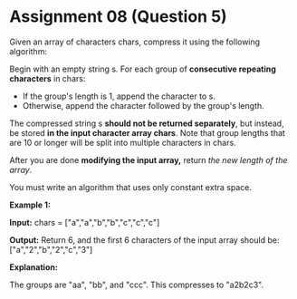 # Assignment 08 (Question 5)

Given an array of characters chars, compress it using the following algorithm:

Begin with an empty string s. For each group of **consecutive repeating characters** in chars:

- If the group's length is 1, append the character to s.
- Otherwise, append the character followed by the group's length.

The compressed string s **should not be returned separately**, but instead, be stored **in the input character array chars**. Note that group lengths that are 10 or longer will be split into multiple characters in chars.

After you are done **modifying the input array,** return *the new length of the array*.

You must write an algorithm that uses only constant extra space.

**Example 1:**

**Input:** chars = ["a","a","b","b","c","c","c"]

**Output:** Return 6, and the first 6 characters of the input array should be: ["a","2","b","2","c","3"]

**Explanation:**

The groups are "aa", "bb", and "ccc". This compresses to "a2b2c3".